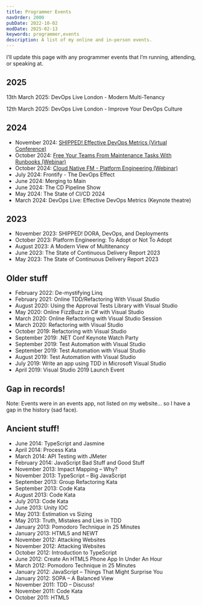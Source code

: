 ```yaml
---
title: Programmer Events
navOrder: 2000
pubDate: 2022-10-02
modDate: 2025-02-13
keywords: programmer,events
description: A list of my online and in-person events.
---
```


I’ll update this page with any programmer events that I’m running, attending, or speaking at.

## 2025

13th March 2025: DevOps Live London - Modern Multi-Tenancy

12th March 2025: DevOps Live London - Improve Your DevOps Culture

## 2024

- November 2024: [SHIPPED! Effective DevOps Metrics (Virtual Conference)](https://www.youtube.com/watch?v=_gZCUwecZ9E)
- October 2024: [Free Your Teams From Maintenance Tasks With Runbooks (Webinar)](https://www.youtube.com/watch?v=UEysbmos2T0)
- October 2024: [Cloud Native FM - Platform Engineering (Webinar)](https://www.youtube.com/watch?v=fC-TTfW9S0M)
- July 2024: Frontify - The DevOps Effect
- June 2024: Merging to Main
- June 2024: The CD Pipeline Show
- May 2024: The State of CI/CD 2024
- March 2024: DevOps Live: Effective DevOps Metrics (Keynote theatre)

## 2023

- November 2023: SHIPPED! DORA, DevOps, and Deployments
- October 2023: Platform Engineering: To Adopt or Not To Adopt
- August 2023: A Modern View of Multitenancy
- June 2023: The State of Continuous Delivery Report 2023
- May 2023: The State of Continuous Delivery Report 2023

## Older stuff

- February 2022: De-mystifying Linq
- February 2021: Online TDD/Refactoring With Visual Studio
- August 2020: Using the Approval Tests Library with Visual Studio
- May 2020: Online FizzBuzz in C# with Visual Studio
- March 2020: Online Refactoring with Visual Studio Session
- March 2020: Refactoring with Visual Studio
- October 2019: Refactoring with Visual Studio
- September 2019: .NET Conf Keynote Watch Party
- September 2019: Test Automation with Visual Studio
- September 2019: Test Automation with Visual Studio
- August 2019: Test Automation with Visual Studio
- July 2019: Write an app using TDD in Microsoft Visual Studio
- April 2019: Visual Studio 2019 Launch Event

## Gap in records!

Note: Events were in an events app, not listed on my website... so I have a gap in the history (sad face).

## Ancient stuff!

- June 2014: TypeScript and Jasmine
- April 2014: Process Kata
- March 2014: API Testing with JMeter
- February 2014: JavaScript Bad Stuff and Good Stuff
- November 2013: Impact Mapping – Why?
- November 2013: TypeScript – Big JavaScript
- September 2013: Group Refactoring Kata
- September 2013: Code Kata
- August 2013: Code Kata
- July 2013: Code Kata
- June 2013: Unity IOC
- May 2013: Estimation vs Sizing
- May 2013: Truth, Mistakes and Lies in TDD
- January 2013: Pomodoro Technique in 25 Minutes
- January 2013: HTML5 and NEWT
- November 2012: Attacking Websites
- November 2012: Attacking Websites
- October 2012: Introduction to TypeScript
- June 2012: Create An HTML5 Phone App In Under An Hour
- March 2012: Pomodoro Technique in 25 Minutes
- January 2012: JavaScript – Things That Might Surprise You
- January 2012: SOPA – A Balanced View
- November 2011: TDD – Discuss!
- November 2011: Code Kata
- October 2011: HTML5
